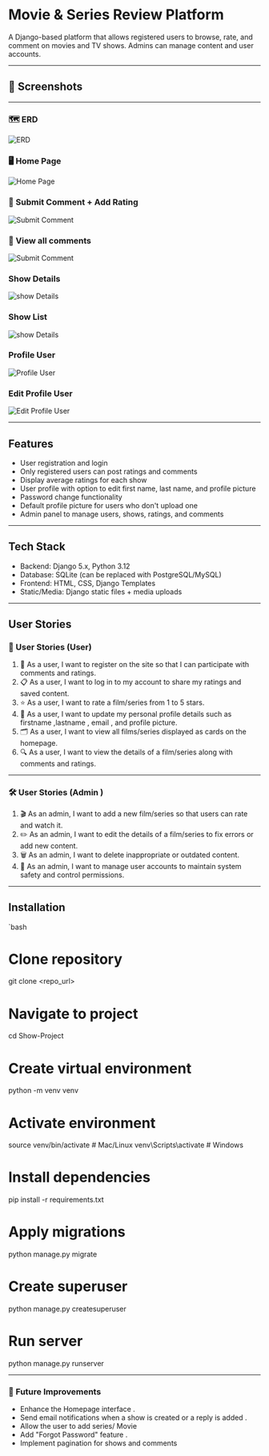 # Movie & Series Review Platform

A Django-based platform that allows registered users to browse, rate, and comment on movies and TV shows. Admins can manage content and user accounts.

---

## 📸 Screenshots

---

### 🗺️ ERD
![ERD](media/screenshots/ERD.png)

### 🖥️ Home Page
![Home Page](media/screenshots/homepage.png)

### 🧾 Submit Comment  + Add Rating
![Submit Comment](media/screenshots/Submit-Comment-AddRating.png)

### 🧾 View all comments
![Submit Comment](media/screenshots/Show-all-comment.png)

### Show Details
![show Details](media/screenshots/Show-Details.png)

### Show List
![show Details](media/screenshots/All-Show-List.png)

### Profile User 
![Profile User](media/screenshots/Profile-User.png)

### Edit Profile User 
![Edit Profile User](media/screenshots/Edit-Profile.png)

---

## Features
- User registration and login
- Only registered users can post ratings and comments
- Display average ratings for each show
- User profile with option to edit first name, last name, and profile picture
- Password change functionality
- Default profile picture for users who don't upload one
- Admin panel to manage users, shows, ratings, and comments

---

## Tech Stack
- Backend: Django 5.x, Python 3.12
- Database: SQLite (can be replaced with PostgreSQL/MySQL)
- Frontend: HTML, CSS, Django Templates
- Static/Media: Django static files + media uploads

---

## User Stories

### 👥 User Stories (User)

1. 👤 As a user, I want to register on the site so that I can participate with comments and ratings.  
2. 📋 As a user, I want to log in to my account to share my ratings and saved content.  
3. ⭐️ As a user, I want to rate a film/series from 1 to 5 stars.  
4. 📝 As a user, I want to update my personal profile details such as firstname ,lastname , email , and profile picture.  
5. 🗂 As a user, I want to view all films/series displayed as cards on the homepage.  
6. 🔍 As a user, I want to view the details of a film/series along with comments and ratings.  

---

### 🛠 User Stories (Admin )

1. 🎬 As an admin, I want to add a new film/series so that users can rate and watch it.  
2. ✏️ As an admin, I want to edit the details of a film/series to fix errors or add new content.  
3.  🗑 As an admin, I want to delete inappropriate or outdated content.  
4. 👥 As an admin, I want to manage user accounts to maintain system safety and control permissions.


---

## Installation
`bash
# Clone repository
git clone <repo_url>

# Navigate to project
cd Show-Project

# Create virtual environment
python -m venv venv

# Activate environment
source venv/bin/activate   # Mac/Linux
venv\Scripts\activate      # Windows

# Install dependencies
pip install -r requirements.txt

# Apply migrations
python manage.py migrate

# Create superuser
python manage.py createsuperuser

# Run server
python manage.py runserver


---

### 🚀 Future Improvements

- Enhance the Homepage interface .
- Send email notifications when a show is created or a reply is added .
- Allow the user to add series/ Movie
- Add "Forgot Password" feature . 
- Implement pagination for shows and comments


